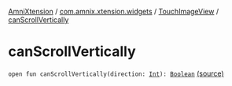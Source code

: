 [AmniXtension](../../index.md) / [com.amnix.xtension.widgets](../index.md) / [TouchImageView](index.md) / [canScrollVertically](./can-scroll-vertically.md)

# canScrollVertically

`open fun canScrollVertically(direction: `[`Int`](https://kotlinlang.org/api/latest/jvm/stdlib/kotlin/-int/index.html)`): `[`Boolean`](https://kotlinlang.org/api/latest/jvm/stdlib/kotlin/-boolean/index.html) [(source)](https://github.com/AmniX/AmniXTension/tree/master/AmniXtension/src/main/java/com/amnix/xtension/widgets/TouchImageView.java#L966)